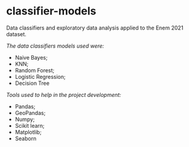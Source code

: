 # classifier-models
Data classifiers and exploratory data analysis applied to the Enem 2021 dataset.

*The data classifiers models used were:*

- Naive Bayes;
- KNN;
- Random Forest;
- Logistic Regression;
- Decision Tree

*Tools used to help in the project development:*

- Pandas;
- GeoPandas;
- Numpy;
- Scikit learn;
- Matplotlib;
- Seaborn
